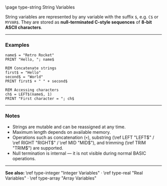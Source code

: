 \page type-string String Variables

String variables are represented by any variable with the suffix `$`, e.g. `C$` or `MYVAR$`.
They are stored as **null-terminated C-style sequences** of **8-bit ASCII characters**.

---

### Examples

```basic
name$ = "Retro Rocket"
PRINT "Hello, "; name$
```

```basic
REM Concatenate strings
first$ = "Hello"
second$ = "World"
PRINT first$ + " " + second$
```

```basic
REM Accessing characters
ch$ = LEFT$(name$, 1)
PRINT "First character = "; ch$
```

---

### Notes

* Strings are mutable and can be reassigned at any time.
* Maximum length depends on available memory.
* Operations such as concatenation (`+`), substring (\ref LEFT "LEFT$" / \ref RIGHT "RIGHT$" / \ref MID "MID$"), and trimming (\ref TRIM "TRIM$") are supported.
* Null termination is internal — it is not visible during normal BASIC operations.

---

**See also:**
\ref type-integer "Integer Variables" · \ref type-real "Real Variables" · \ref type-array "Array Variables"
